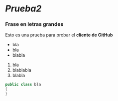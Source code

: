 *Prueba2*
=======

### Frase en letras grandes

Esto es una prueba para probar el **cliente de GitHub**


* bla 
* bla
* blabla

1. bla
2. blablabla
3. blabla
``` csharp
public class bla
{
}
